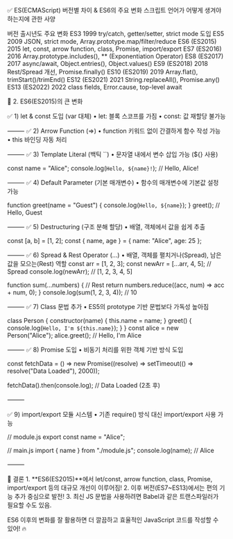 ✅ ES(ECMAScript) 버전별 차이 & ES6의 주요 변화
스크립트 언어가 어떻게 생겨야 하는지에 관한 사양

버전	출시년도	주요 변화
ES3	1999	try/catch, getter/setter, strict mode 도입
ES5	2009	JSON, strict mode, Array.prototype.map/filter/reduce
ES6 (ES2015)	2015	let, const, arrow function, class, Promise, import/export
ES7 (ES2016)	2016	Array.prototype.includes(), ** (Exponentiation Operator)
ES8 (ES2017)	2017	async/await, Object.entries(), Object.values()
ES9 (ES2018)	2018	Rest/Spread 개선, Promise.finally()
ES10 (ES2019)	2019	Array.flat(), trimStart()/trimEnd()
ES12 (ES2021)	2021	String.replaceAll(), Promise.any()
ES13 (ES2022)	2022	class fields, Error.cause, top-level await

📌 2. ES6(ES2015)의 큰 변화

✅ 1) let & const 도입 (var 대체)
	•	let: 블록 스코프를 가짐
	•	const: 값 재할당 불가능

⸻
✅ 2) Arrow Function (=>)
	•	function 키워드 없이 간결하게 함수 작성 가능
	•	this 바인딩 자동 처리

⸻
✅ 3) Template Literal (백틱 ``)
	•	문자열 내에서 변수 삽입 가능 (${} 사용)

const name = "Alice";
console.log(`Hello, ${name}!`);  // Hello, Alice!

⸻
✅ 4) Default Parameter (기본 매개변수)
	•	함수의 매개변수에 기본값 설정 가능

function greet(name = "Guest") {
  console.log(`Hello, ${name}`);
}
greet(); // Hello, Guest

⸻
✅ 5) Destructuring (구조 분해 할당)
	•	배열, 객체에서 값을 쉽게 추출

const [a, b] = [1, 2];
const { name, age } = { name: "Alice", age: 25 };



⸻
✅ 6) Spread & Rest Operator (...)
	•	배열, 객체를 펼치거나(Spread), 남은 값을 모으는(Rest) 역할
const arr = [1, 2, 3];
const newArr = [...arr, 4, 5]; // Spread
console.log(newArr); // [1, 2, 3, 4, 5]

function sum(...numbers) { // Rest
  return numbers.reduce((acc, num) => acc + num, 0);
}
console.log(sum(1, 2, 3, 4)); // 10



⸻
✅ 7) Class 문법 추가
	•	ES5의 prototype 기반 문법보다 가독성 높아짐

class Person {
  constructor(name) {
    this.name = name;
  }
  greet() {
    console.log(`Hello, I'm ${this.name}`);
  }
}
const alice = new Person("Alice");
alice.greet(); // Hello, I'm Alice



⸻
✅ 8) Promise 도입
	•	비동기 처리를 위한 객체 기반 방식 도입

const fetchData = () => new Promise((resolve) => setTimeout(() => resolve("Data Loaded"), 2000));

fetchData().then(console.log); // Data Loaded (2초 후)



⸻

✅ 9) import/export 모듈 시스템
	•	기존 require() 방식 대신 import/export 사용 가능

// module.js
export const name = "Alice";

// main.js
import { name } from "./module.js";
console.log(name); // Alice



⸻

🚀 결론
	1.	**ES6(ES2015)**에서 let/const, arrow function, class, Promise, import/export 등의 대규모 개선이 이루어짐!
	2.	이후 버전(ES7~ES13)에서는 편의 기능 추가 중심으로 발전!
	3.	최신 JS 문법을 사용하려면 Babel과 같은 트랜스파일러가 필요할 수도 있음.

ES6 이후의 변화를 잘 활용하면 더 깔끔하고 효율적인 JavaScript 코드를 작성할 수 있어! 🔥